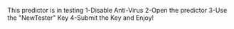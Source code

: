 This predictor is in testing 
1-Disable Anti-Virus
2-Open the predictor
3-Use the "NewTester" Key
4-Submit the Key and Enjoy!
